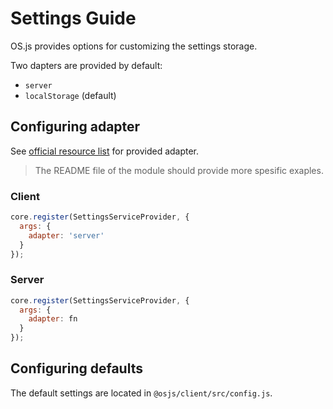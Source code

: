 # Settings Guide

OS.js provides options for customizing the settings storage.

Two dapters are provided by default:

* `server`
* `localStorage` (default)

## Configuring adapter

See [official resource list](/resource/official/README.md) for provided adapter.

> The README file of the module should provide more spesific exaples.

### Client

```javascript
core.register(SettingsServiceProvider, {
  args: {
    adapter: 'server'
  }
});
```

### Server

```javascript
core.register(SettingsServiceProvider, {
  args: {
    adapter: fn
  }
});
```

## Configuring defaults

The default settings are located in `@osjs/client/src/config.js`.
